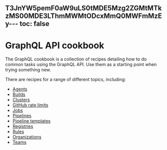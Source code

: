 T3JnYW5pemF0aW9uLS0tMDE5Mzg2ZGMtMTkzMS00MDE3LThmMWMtODcxMmQ0MWFmMzEy---
toc: false
---

# GraphQL API cookbook

The GraphQL cookbook is a collection of recipes detailing how to do common tasks using the GraphQL API. Use them as a starting point when trying something new.

There are recipes for a range of different topics, including:

- [Agents](/docs/apis/graphql/cookbooks/agents)
- [Builds](/docs/apis/graphql/cookbooks/builds)
- [Clusters](/docs/apis/graphql/cookbooks/clusters)
- [GitHub rate limits](/docs/apis/graphql/cookbooks/github-rate-limits)
- [Jobs](/docs/apis/graphql/cookbooks/jobs)
- [Pipelines](/docs/apis/graphql/cookbooks/pipelines)
- [Pipeline templates](/docs/apis/graphql/cookbooks/pipeline-templates)
- [Registries](/docs/apis/graphql/cookbooks/registries)
- [Rules](/docs/apis/graphql/cookbooks/rules)
- [Organizations](/docs/apis/graphql/cookbooks/organizations)
- [Teams](/docs/apis/graphql/cookbooks/teams)

